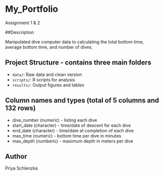 # My_Portfolio
Assignment 1 & 2

##Description

Manipulated dive computer data to calculating the total bottom time, 
average bottom time, and number of dives.

## Project Structure - contains three main folders 
- `data/`: Raw data and clean version
- `scripts/`: R scripts for analysis
- `results/`: Output figures and tables

## Column names and types (total of 5 columns and 132 rows)
- dive_number (numeric) - listing each dive
- start_date (character) - time/date of descent for each dive
- end_date (character) - time/date at completion of each dive
- max_time (numeric) - bottom time per dive in minutes 
- max_depth (numberic) - maximum depth in meters per dive

## Author

Priya Schlenzka

